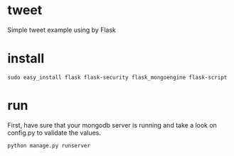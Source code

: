 tweet
=====

Simple tweet example using by Flask

install
=======

	sudo easy_install flask flask-security flask_mongoengine flask-script
	
run
===

First, have sure that your mongodb server is running and take a look on config.py to validate the values.

	python manage.py runserver
